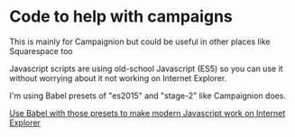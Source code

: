 # Code to help with campaigns

This is mainly for Campaignion but could be useful in other places like Squarespace too

Javascript scripts are using old-school Javascript (ES5) so you can use it without worrying about it not working on Internet Explorer.

I'm using Babel presets of "es2015" and "stage-2" like Campaignion does.

[Use Babel with those presets to make modern Javascript work on Internet Explorer](https://babeljs.io/repl#?browsers=&build=&builtIns=false&spec=false&loose=false&code_lz=Q&debug=false&forceAllTransforms=false&shippedProposals=false&circleciRepo=&evaluate=false&fileSize=false&timeTravel=false&sourceType=script&lineWrap=true&presets=env%2Ces2015%2Cstage-2%2Cenv&prettier=false&targets=&version=7.8.6&externalPlugins=)